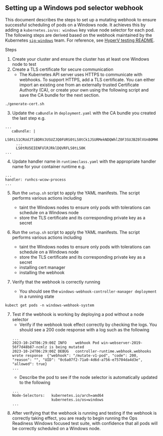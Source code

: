 ## Setting up a Windows pod selector webhook

This document describes the steps to set up a mutating webhook to ensure successful scheduling of pods on a Windows
node. It achieves this by adding a `kubernetes.io/os: windows` key value node selector for each pod. The following steps
are derived based on the webhook maintained by the
Kubernetes [`sig-windows`](https://github.com/kubernetes/community/tree/master/sig-windows) team. For reference,
see [HyperV testing README](https://github.com/kubernetes-sigs/windows-testing/blob/master/helpers/hyper-v-mutating-webhook/README.md).

Steps

1. Create your cluster and ensure the cluster has at least one Windows node to test
2. Create a TLS certificate for secure communication
   - The Kubernetes API server uses HTTPS to communicate with webhooks. To support HTTPS, add a TLS certificate.
     You can either import an existing one from an externally trusted Certificate Authority (CA), or create your own
     using the following script and save the CA bundle for the next section.

```
./generate-cert.sh
```

3. Update the `caBundle` in `deployment.yaml` with the CA bundle you created the last step e.g.

```
...
   caBundle: |
     LS0tLS1CRUdJTiBDRVJUSUZJQ0FURS0tLS0tCk1JSURMekNDQWhlZ0F3SUJBZ0lVUnBOMHU0c3NqbFV5
     ...
     LS0tRU5EIENFUlRJRklDQVRFLS0tLS0K
...
```

4. Update handler name in `runtimeclass.yaml` with the appropriate handler name for your container runtime e.g.

```
...
handler: runhcs-wcow-process
...
```

5. Run the `setup.sh` script to apply the YAML manifests. The script performs various actions including
   - taint the Windows nodes to ensure only pods with tolerations can schedule on a Windows node
   - store the TLS certificate and its corresponding private key as a secret

5. Run the `setup.sh` script to apply the YAML manifests. The script performs various actions including
   - taint the Windows nodes to ensure only pods with tolerations can schedule on a Windows node
   - store the TLS certificate and its corresponding private key as a secret
   - installing cert manager
   - installing the webhook

6. Verify that the webhook is correctly running
   - You should see the `windows-webhook-controller-manager deployment` in a running state

```
kubect get pods -n windows-webhook-system
```

7. Test if the webhook is working by deploying a pod without a node selector
   - Verify if the webhook took effect correctly by checking the logs. You should see a 200 code response with a log
     such as the following
   ```
   ...
   2023-10-24T06:29:00Z	INFO	webhook	Pod win-webserver-2019-56f7d48b87-ncmlz is being mutated
   2023-10-24T06:29:00Z	DEBUG	controller-runtime.webhook.webhooks	wrote response	{"webhook": "/mutate-v1-pod", "code": 200, "reason": "", "UID": "0c6a07f2-71a0-4d6d-a756-e75704da4d3e", "allowed": true}
   ...
   ```
   - Describe the pod to see if the node selector is automatically updated to the following
   ```
   ...
   Node-Selectors:   kubernetes.io/arch=amd64
                     kubernetes.io/os=windows
   ...
   ```
8. After verifying that the webhook is running and testing if the webhook is correctly taking effect, you are ready to
   begin running the Ops Readiness Windows focused test suite, with confidence that all pods will be correctly scheduled
   on a Windows node.